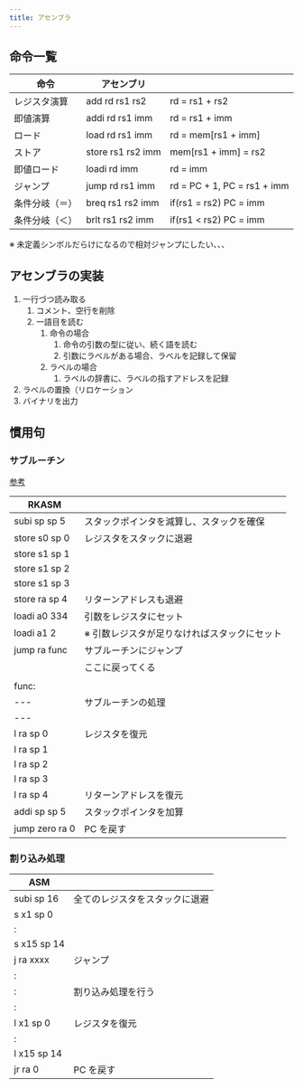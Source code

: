```yaml
---
title: アセンブラ
---
```


## 命令一覧

| 命令           | アセンブリ        |                             |
| -------------- | ----------------- | --------------------------- |
| レジスタ演算   | add rd rs1 rs2    | rd = rs1 + rs2              |
| 即値演算       | addi rd rs1 imm   | rd = rs1 + imm              |
| ロード         | load rd rs1 imm   | rd = mem[rs1 + imm]         |
| ストア         | store rs1 rs2 imm | mem[rs1 + imm] = rs2        |
| 即値ロード     | loadi rd imm      | rd = imm                    |
| ジャンプ       | jump rd rs1 imm   | rd = PC + 1, PC = rs1 + imm |
| 条件分岐（＝） | breq rs1 rs2 imm  | if(rs1 = rs2) PC = imm      |
| 条件分岐（＜） | brlt rs1 rs2 imm  | if(rs1 < rs2) PC = imm      |

※ 未定義シンボルだらけになるので相対ジャンプにしたい、、、

## アセンブラの実装

1. 一行づつ読み取る
   1. コメント、空行を削除
   2. 一語目を読む
      1. 命令の場合
         1. 命令の引数の型に従い、続く語を読む
         2. 引数にラベルがある場合、ラベルを記録して保留
      2. ラベルの場合
         1. ラベルの辞書に、ラベルの指すアドレスを記録
2. ラベルの置換（リロケーション
3. バイナリを出力

## 慣用句

### サブルーチン

[参考](https://inst.eecs.berkeley.edu/~cs61c/resources/RISCV_Calling_Convention.pdf)

| RKASM          |                                              |
| -------------- | -------------------------------------------- |
| subi sp sp 5   | スタックポインタを減算し、スタックを確保     |
| store s0 sp 0  | レジスタをスタックに退避                     |
| store s1 sp 1  |                                              |
| store s1 sp 2  |                                              |
| store s1 sp 3  |                                              |
| store ra sp 4  | リターンアドレスも退避                       |
| loadi a0 334   | 引数をレジスタにセット                       |
| loadi a1 2     | ※ 引数レジスタが足りなければスタックにセット |
| jump ra func   | サブルーチンにジャンプ                       |
|                | ここに戻ってくる                             |
|                |                                              |
| func:          |                                              |
| ---            | サブルーチンの処理                           |
| ---            |                                              |
| l ra sp 0      | レジスタを復元                               |
| l ra sp 1      |                                              |
| l ra sp 2      |                                              |
| l ra sp 3      |                                              |
| l ra sp 4      | リターンアドレスを復元                       |
| addi sp sp 5   | スタックポインタを加算                       |
| jump zero ra 0 | PC を戻す                                    |

### 割り込み処理

| ASM         |                                |
| ----------- | ------------------------------ |
| subi sp 16  | 全てのレジスタをスタックに退避 |
| s x1 sp 0   |                                |
| :           |                                |
| s x15 sp 14 |                                |
| j ra xxxx   | ジャンプ                       |
| :           |                                |
| :           | 割り込み処理を行う             |
| :           |                                |
| l x1 sp 0   | レジスタを復元                 |
| :           |                                |
| l x15 sp 14 |                                |
| jr ra 0     | PC を戻す                      |
